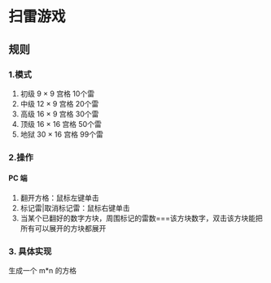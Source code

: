 # 扫雷游戏

## 规则

### 1.模式

1. 初级 9 × 9  宫格 10个雷
2. 中级 12 × 9 宫格 20个雷
3. 高级 16 × 9 宫格 30个雷
4. 顶级 16 × 16 宫格 50个雷
5. 地狱 30 × 16 宫格 99个雷

### 2.操作

#### PC 端

1. 翻开方格：鼠标左键单击
2. 标记雷|取消标记雷：鼠标右键单击
3. 当某个已翻好的数字方块，周围标记的雷数===该方块数字，双击该方块能把所有可以展开的方块都展开

### 3. 具体实现

生成一个 m*n 的方格
